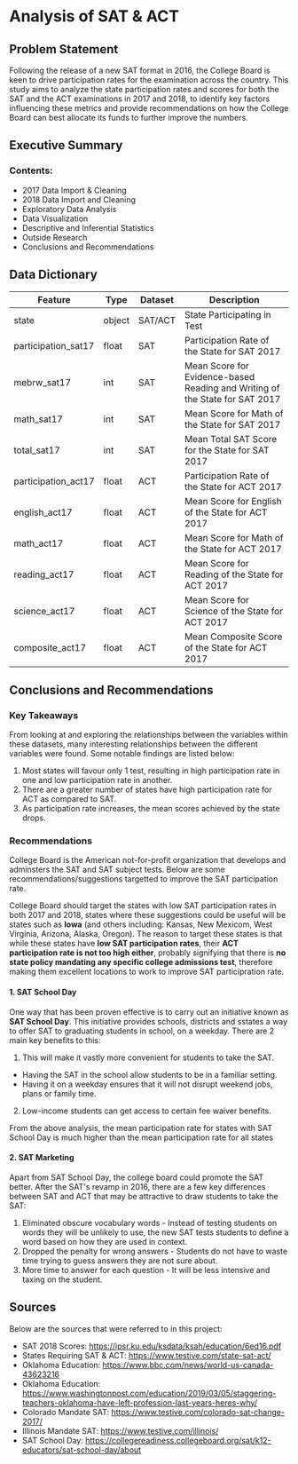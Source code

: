 # Analysis of SAT & ACT 

## Problem Statement
Following the release of a new SAT format in 2016, the College Board is keen to drive participation rates for the examination across the country. This study aims to analyze the state participation rates and scores for both the SAT and the ACT examinations in 2017 and 2018, to identify key factors influencing these metrics and provide recommendations on how the College Board can best allocate its funds to further improve the numbers.

## Executive Summary
### Contents:
- 2017 Data Import & Cleaning
- 2018 Data Import and Cleaning
- Exploratory Data Analysis
- Data Visualization
- Descriptive and Inferential Statistics
- Outside Research
- Conclusions and Recommendations

## Data Dictionary
|Feature|Type|Dataset|Description|
|---|---|---|---|
|state|object|SAT/ACT|State Participating in Test|
|participation_sat17|float|SAT|Participation Rate of the State for SAT 2017|
|mebrw_sat17|int|SAT|Mean Score for Evidence-based Reading and Writing of the State for SAT 2017|
|math_sat17|int|SAT|Mean Score for Math of the State for SAT 2017|
|total_sat17|int|SAT|Mean Total SAT Score for the State for SAT 2017|
|participation_act17|float|ACT|Participation Rate of the State for ACT 2017|
|english_act17|float|ACT|Mean Score for English of the State for ACT 2017|
|math_act17|float|ACT|Mean Score for Math of the State for ACT 2017|
|reading_act17|float|ACT|Mean Score for Reading of the State for ACT 2017|
|science_act17|float|ACT|Mean Score for Science of the State for ACT 2017|
|composite_act17|float|ACT|Mean Composite Score of the State for ACT 2017|

## Conclusions and Recommendations
### Key Takeaways
From looking at and exploring the relationships between the variables within these datasets, many interesting relationships between the different variables were found. Some notable findings are listed below:
1. Most states will favour only 1 test, resulting in high participation rate in one and low participation rate in another.
2. There are a greater number of states have high participation rate for ACT as compared to SAT.
3. As participation rate increases, the mean scores achieved by the state drops.

### Recommendations
College Board is the American not-for-profit organization that develops and adminsters the SAT and SAT subject tests. Below are some recommendations/suggestions targetted to improve the SAT participation rate.

College Board should target the states with low SAT participation rates in both 2017 and 2018, states where these suggestions could be useful will be states such as **Iowa** (and others including: Kansas, New Mexicom, West Virginia, Arizona, Alaska, Oregon). The reason to target these states is that while these states have **low SAT participation rates**, their **ACT participation rate is not too high either**, probably signifying that there is **no state policy mandating any specific college admissions test**, therefore making them excellent locations to work to improve SAT participration rate.

#### 1. SAT School Day
One way that has been proven effective is to carry out an initiative known as **SAT School Day**. This initiative provides schools, districts and sstates a way to offer SAT to graduating students in school, on a weekday. There are 2 main key benefits to this:
1. This will make it vastly more convenient for students to take the SAT.
- Having the SAT in the school allow students to be in a familiar setting.
- Having it on a weekday ensures that it will not disrupt weekend jobs, plans or family time.
2. Low-income students can get access to certain fee waiver benefits.

From the above analysis, the mean participation rate for states with SAT School Day is much higher than the mean participation rate for all states

#### 2. SAT Marketing
Apart from SAT School Day, the college board could promote the SAT better. After the SAT's revamp in 2016, there are a few key differences between SAT and ACT that may be attractive to draw students to take the SAT:
1. Eliminated obscure vocabulary words - Instead of testing students on words they will be unlikely to use, the new SAT tests students to define a word based on how they are used in context.
2. Dropped the penalty for wrong answers - Students do not have to waste time trying to guess answers they are not sure about.
3. More time to answer for each question - It will be less intensive and taxing on the student.
## Sources
Below are the sources that were referred to in this project:
- SAT 2018 Scores: https://ipsr.ku.edu/ksdata/ksah/education/6ed16.pdf
- States Requiring SAT & ACT: https://www.testive.com/state-sat-act/
- Oklahoma Education: https://www.bbc.com/news/world-us-canada-43623216
- Oklahoma Education: https://www.washingtonpost.com/education/2019/03/05/staggering-teachers-oklahoma-have-left-profession-last-years-heres-why/
- Colorado Mandate SAT: https://www.testive.com/colorado-sat-change-2017/
- Illinois Mandate SAT: https://www.testive.com/illinois/
- SAT School Day: https://collegereadiness.collegeboard.org/sat/k12-educators/sat-school-day/about
